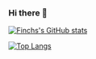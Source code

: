 ### Hi there 👋

[![Finchs's GitHub stats](https://github-readme-stats.vercel.app/api?username=Cuber-final&count_private=true&show_icons=true&theme=highcontrast)](https://github.com/anuraghazra/github-readme-stats)

[![Top Langs](https://github-readme-stats.vercel.app/api/top-langs/?username=Cuber-final&layout=compact)](https://github.com/anuraghazra/github-readme-stats)
